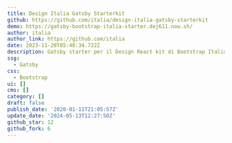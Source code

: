 ```yaml
---
title: Design Italia Gatsby Starterkit
github: https://github.com/italia/design-italia-gatsby-starterkit
demo: https://gatsby-bootstrap-italia-starter.dej611.now.sh/
author: italia
author_link: https://github.com/italia
date: 2023-11-28T05:48:34.722Z
description: Gatsby starter per il Design React kit di Bootstrap Italia
ssg:
  - Gatsby
css:
  - Bootstrap
ui: []
cms: []
category: []
draft: false
publish_date: '2020-01-11T21:05:57Z'
update_date: '2024-05-13T12:27:50Z'
github_star: 12
github_fork: 6
---
```

